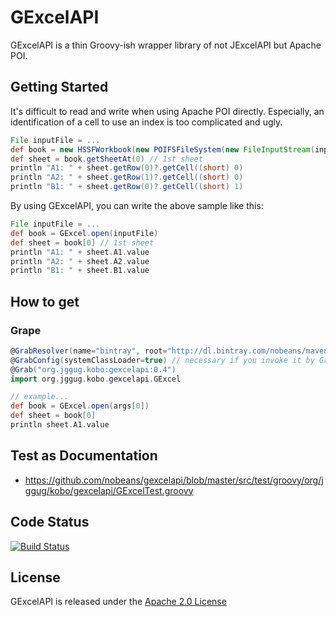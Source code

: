 GExcelAPI
=========

GExcelAPI is a thin Groovy-ish wrapper library of not JExcelAPI but Apache POI.


Getting Started
---------------

It's difficult to read and write when using Apache POI directly.
Especially, an identification of a cell to use an index is too complicated and ugly.

```groovy
File inputFile = ...
def book = new HSSFWorkbook(new POIFSFileSystem(new FileInputStream(inputFile)))
def sheet = book.getSheetAt(0) // 1st sheet
println "A1: " + sheet.getRow(0)?.getCell((short) 0)
println "A2: " + sheet.getRow(1)?.getCell((short) 0)
println "B1: " + sheet.getRow(0)?.getCell((short) 1)
```

By using GExcelAPI, you can write the above sample like this:

```groovy
File inputFile = ...
def book = GExcel.open(inputFile)
def sheet = book[0] // 1st sheet
println "A1: " + sheet.A1.value
println "A2: " + sheet.A2.value
println "B1: " + sheet.B1.value
```


How to get
-----------

### Grape

```groovy
@GrabResolver(name="bintray", root="http://dl.bintray.com/nobeans/maven")
@GrabConfig(systemClassLoader=true) // necessary if you invoke it by GroovyServ
@Grab("org.jggug.kobo:gexcelapi:0.4")
import org.jggug.kobo.gexcelapi.GExcel

// example...
def book = GExcel.open(args[0])
def sheet = book[0]
println sheet.A1.value
```


Test as Documentation
---------------------

* <https://github.com/nobeans/gexcelapi/blob/master/src/test/groovy/org/jggug/kobo/gexcelapi/GExcelTest.groovy>


Code Status
-----------

[![Build Status](https://travis-ci.org/nobeans/gexcelapi.svg?branch=master)](https://travis-ci.org/nobeans/gexcelapi)


License
-------

GExcelAPI is released under the [Apache 2.0 License](http://www.apache.org/licenses/LICENSE-2.0)
